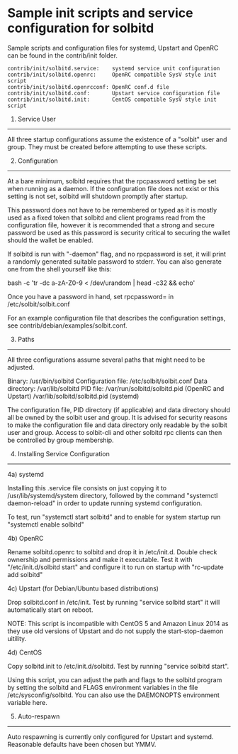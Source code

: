 Sample init scripts and service configuration for solbitd
==========================================================

Sample scripts and configuration files for systemd, Upstart and OpenRC
can be found in the contrib/init folder.

    contrib/init/solbitd.service:    systemd service unit configuration
    contrib/init/solbitd.openrc:     OpenRC compatible SysV style init script
    contrib/init/solbitd.openrcconf: OpenRC conf.d file
    contrib/init/solbitd.conf:       Upstart service configuration file
    contrib/init/solbitd.init:       CentOS compatible SysV style init script

1. Service User
---------------------------------

All three startup configurations assume the existence of a "solbit" user
and group.  They must be created before attempting to use these scripts.

2. Configuration
---------------------------------

At a bare minimum, solbitd requires that the rpcpassword setting be set
when running as a daemon.  If the configuration file does not exist or this
setting is not set, solbitd will shutdown promptly after startup.

This password does not have to be remembered or typed as it is mostly used
as a fixed token that solbitd and client programs read from the configuration
file, however it is recommended that a strong and secure password be used
as this password is security critical to securing the wallet should the
wallet be enabled.

If solbitd is run with "-daemon" flag, and no rpcpassword is set, it will
print a randomly generated suitable password to stderr.  You can also
generate one from the shell yourself like this:

bash -c 'tr -dc a-zA-Z0-9 < /dev/urandom | head -c32 && echo'

Once you have a password in hand, set rpcpassword= in /etc/solbit/solbit.conf

For an example configuration file that describes the configuration settings,
see contrib/debian/examples/solbit.conf.

3. Paths
---------------------------------

All three configurations assume several paths that might need to be adjusted.

Binary:              /usr/bin/solbitd
Configuration file:  /etc/solbit/solbit.conf
Data directory:      /var/lib/solbitd
PID file:            /var/run/solbitd/solbitd.pid (OpenRC and Upstart)
                     /var/lib/solbitd/solbitd.pid (systemd)

The configuration file, PID directory (if applicable) and data directory
should all be owned by the solbit user and group.  It is advised for security
reasons to make the configuration file and data directory only readable by the
solbit user and group.  Access to solbit-cli and other solbitd rpc clients
can then be controlled by group membership.

4. Installing Service Configuration
-----------------------------------

4a) systemd

Installing this .service file consists on just copying it to
/usr/lib/systemd/system directory, followed by the command
"systemctl daemon-reload" in order to update running systemd configuration.

To test, run "systemctl start solbitd" and to enable for system startup run
"systemctl enable solbitd"

4b) OpenRC

Rename solbitd.openrc to solbitd and drop it in /etc/init.d.  Double
check ownership and permissions and make it executable.  Test it with
"/etc/init.d/solbitd start" and configure it to run on startup with
"rc-update add solbitd"

4c) Upstart (for Debian/Ubuntu based distributions)

Drop solbitd.conf in /etc/init.  Test by running "service solbitd start"
it will automatically start on reboot.

NOTE: This script is incompatible with CentOS 5 and Amazon Linux 2014 as they
use old versions of Upstart and do not supply the start-stop-daemon uitility.

4d) CentOS

Copy solbitd.init to /etc/init.d/solbitd. Test by running "service solbitd start".

Using this script, you can adjust the path and flags to the solbitd program by
setting the solbitd and FLAGS environment variables in the file
/etc/sysconfig/solbitd. You can also use the DAEMONOPTS environment variable here.

5. Auto-respawn
-----------------------------------

Auto respawning is currently only configured for Upstart and systemd.
Reasonable defaults have been chosen but YMMV.
